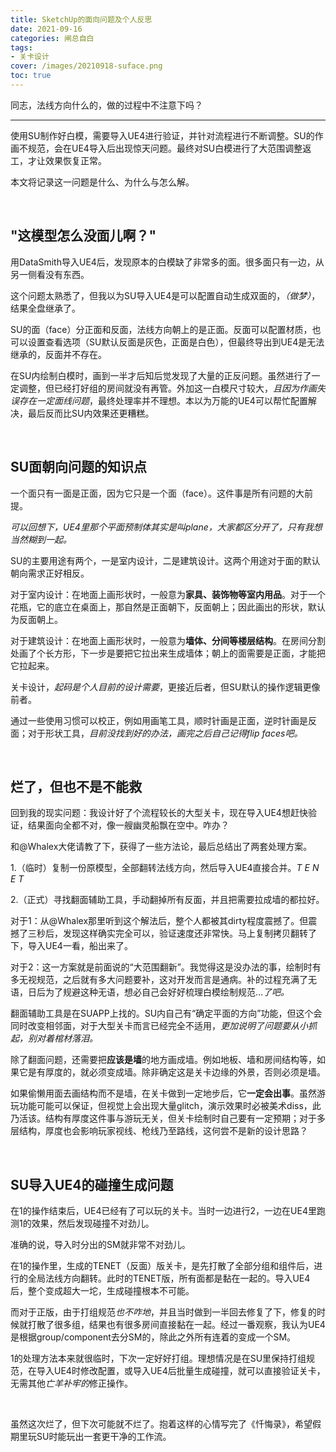 ```yaml
---
title: SketchUp的面向问题及个人反思
date: 2021-09-16
categories: 闸总自白
tags: 
- 关卡设计
cover: /images/20210918-suface.png
toc: true
---
```


同志，法线方向什么的，做的过程中不注意下吗？

<!--more-->

---

使用SU制作好白模，需要导入UE4进行验证，并针对流程进行不断调整。SU的作画不规范，会在UE4导入后出现惊天问题。最终对SU白模进行了大范围调整返工，才让效果恢复正常。

本文将记录这一问题是什么、为什么与怎么解。

<br/>

## "这模型怎么没面儿啊？"

用DataSmith导入UE4后，发现原本的白模缺了非常多的面。很多面只有一边，从另一侧看没有东西。

这个问题太熟悉了，但我以为SU导入UE4是可以配置自动生成双面的，*（做梦）*，结果全盘继承了。

SU的面（face）分正面和反面，法线方向朝上的是正面。反面可以配置材质，也可以设置查看选项（SU默认反面是灰色，正面是白色），但最终导出到UE4是无法继承的，反面并不存在。

在SU内绘制白模时，画到一半才后知后觉发现了大量的正反问题。虽然进行了一定调整，但已经打好组的房间就没有再管。外加这一白模尺寸较大，*且因为作画失误存在一定面线问题*，最终处理率并不理想。本以为万能的UE4可以帮忙配置解决，最后反而比SU内效果还更糟糕。

<br/>

## SU面朝向问题的知识点

一个面只有一面是正面，因为它只是一个面（face）。这件事是所有问题的大前提。

*可以回想下，UE4里那个平面预制体其实是叫plane，大家都区分开了，只有我想当然糊到一起。*

SU的主要用途有两个，一是室内设计，二是建筑设计。这两个用途对于面的默认朝向需求正好相反。

对于室内设计：在地面上画形状时，一般意为**家具、装饰物等室内用品**。对于一个花瓶，它的底立在桌面上，那自然是正面朝下，反面朝上；因此画出的形状，默认为反面朝上。

对于建筑设计：在地面上画形状时，一般意为**墙体、分间等楼层结构**。在房间分割处画了个长方形，下一步是要把它拉出来生成墙体；朝上的面需要是正面，才能把它拉起来。

关卡设计，*起码是个人目前的设计需要*，更接近后者，但SU默认的操作逻辑更像前者。

通过一些使用习惯可以校正，例如用画笔工具，顺时针画是正面，逆时针画是反面；对于形状工具，*目前没找到好的办法，画完之后自己记得flip faces吧。*

   <br/>

## 烂了，但也不是不能救

回到我的现实问题：我设计好了个流程较长的大型关卡，现在导入UE4想赶快验证，结果面向全都不对，像一艘幽灵船飘在空中。咋办？

和@Whalex大佬请教了下，获得了一些方法论，最后总结出了两套处理方案。

1.（临时）复制一份原模型，全部翻转法线方向，然后导入UE4直接合并。*T E N E T*

2.（正式）寻找翻面辅助工具，手动翻掉所有反面，并且把需要拉成墙的都拉好。

对于1：从@Whalex那里听到这个解法后，整个人都被其dirty程度震撼了。但震撼了三秒后，发现这样确实完全可以，验证速度还非常快。马上复制拷贝翻转了下，导入UE4一看，船出来了。

对于2：这一方案就是前面说的“大范围翻新”。我觉得这是没办法的事，绘制时有多无视规范，之后就有多大问题要补，这对开发而言是通病。补的过程充满了无语，日后为了规避这种无语，想必自己会好好梳理白模绘制规范…*了吧。*

翻面辅助工具是在SUAPP上找的。SU内自己有“确定平面的方向”功能，但这个会同时改变相邻面，对于大型关卡而言已经完全不适用，*更加说明了问题要从小抓起，别对着棺材落泪。*

除了翻面问题，还需要把**应该是墙**的地方画成墙。例如地板、墙和房间结构等，如果它是有厚度的，就必须变成墙。除非确定这是关卡边缘的外景，否则必须是墙。

如果偷懒用面去画结构而不是墙，在关卡做到一定地步后，它**一定会出事**。虽然游玩功能可能可以保证，但视觉上会出现大量glitch，演示效果时必被美术diss，此乃活该。结构有厚度这件事与游玩无关，但关卡绘制时自己要有一定预期；对于多层结构，厚度也会影响玩家视线、枪线乃至路线，这何尝不是新的设计思路？

<br/>

## SU导入UE4的碰撞生成问题

在1的操作结束后，UE4已经有了可以玩的关卡。当时一边进行2，一边在UE4里跑测1的效果，然后发现碰撞不对劲儿。

准确的说，导入时分出的SM就非常不对劲儿。

在1的操作里，生成的TENET（反面）版关卡，是先打散了全部分组和组件后，进行的全局法线方向翻转。此时的TENET版，所有面都是黏在一起的。导入UE4后，整个变成超大一坨，生成碰撞根本不可能。

而对于正版，由于打组规范*也不咋地*，并且当时做到一半回去修复了下，修复的时候就打散了很多组，结果也有很多房间直接黏在一起。经过一番观察，我认为UE4是根据group/component去分SM的，除此之外所有连着的变成一个SM。

1的处理方法本来就很临时，下次一定好好打组。理想情况是在SU里保持打组规范，在导入UE4时修改配置，或导入UE4后批量生成碰撞，就可以直接验证关卡，无需其他*亡羊补牢的*修正操作。

<br/>

虽然这次烂了，但下次可能就不烂了。抱着这样的心情写完了《忏悔录》，希望假期里玩SU时能玩出一套更干净的工作流。

<br/>
